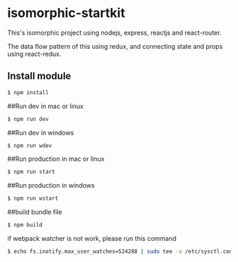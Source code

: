 # isomorphic-startkit

This's isomorphic project using nodejs, express, reactjs and react-router.

The data flow pattern of this using redux, and connecting state and props using react-redux.

## Install module
```bash
$ npm install
```

##Run dev in mac or linux
```bash
$ npm run dev
```

##Run dev in windows
```bash
$ npm run wdev
```

##Run production in  mac or linux
```bash
$ npm run start
```

##Run production in windows
```bash
$ npm run wstart
```
##build bundle file
```bash
$ npm build
```

if webpack watcher is not work, please run this command
```bash
$ echo fs.inotify.max_user_watches=524288 | sudo tee -a /etc/sysctl.conf && sudo sysctl -p
```
